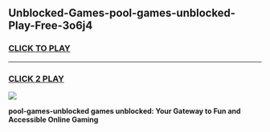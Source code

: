 
## Unblocked-Games-pool-games-unblocked-Play-Free-3o6j4
<h3>
<a href="https://premium76.site?title=pool-games-unblocked&ref=18A1">CLICK TO PLAY</a></h3>
<hr>

<h3>
<a href="https://premium76.site?title=pool-games-unblocked&ref=18A1">CLICK 2 PLAY</a>
  
</h3>

<a href="https://premium76.site?title=pool-games-unblocked&ref=18A1"><img src="https://clearcache.store/games.png"></a>


**pool-games-unblocked games unblocked: Your Gateway to Fun and Accessible Online Gaming**
